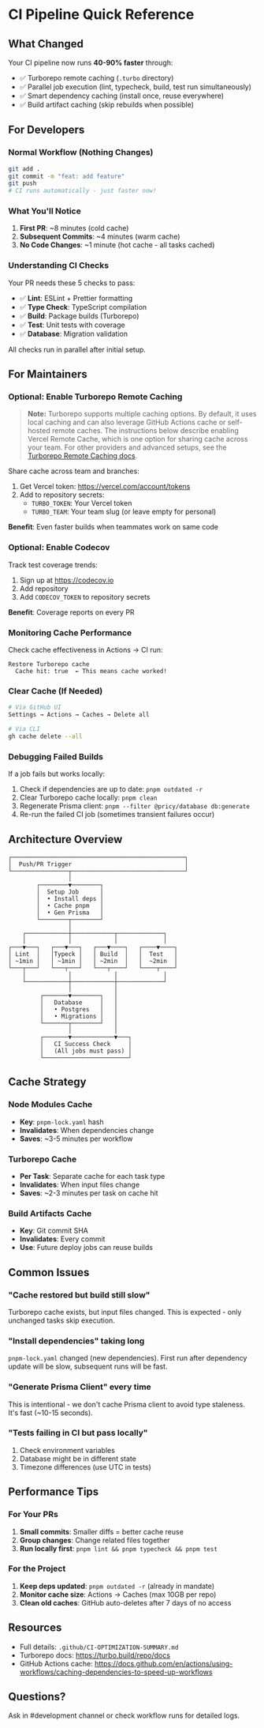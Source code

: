 # CI Pipeline Quick Reference

## What Changed

Your CI pipeline now runs **40-90% faster** through:

- ✅ Turborepo remote caching (`.turbo` directory)
- ✅ Parallel job execution (lint, typecheck, build, test run simultaneously)
- ✅ Smart dependency caching (install once, reuse everywhere)
- ✅ Build artifact caching (skip rebuilds when possible)

## For Developers

### Normal Workflow (Nothing Changes)

```bash
git add .
git commit -m "feat: add feature"
git push
# CI runs automatically - just faster now!
```

### What You'll Notice

1. **First PR**: ~8 minutes (cold cache)
2. **Subsequent Commits**: ~4 minutes (warm cache)
3. **No Code Changes**: ~1 minute (hot cache - all tasks cached)

### Understanding CI Checks

Your PR needs these 5 checks to pass:

- ✅ **Lint**: ESLint + Prettier formatting
- ✅ **Type Check**: TypeScript compilation
- ✅ **Build**: Package builds (Turborepo)
- ✅ **Test**: Unit tests with coverage
- ✅ **Database**: Migration validation

All checks run in parallel after initial setup.

## For Maintainers

### Optional: Enable Turborepo Remote Caching

> **Note:** Turborepo supports multiple caching options. By default, it uses local caching and can also leverage GitHub Actions cache or self-hosted remote caches. The instructions below describe enabling Vercel Remote Cache, which is one option for sharing cache across your team. For other providers and advanced setups, see the [Turborepo Remote Caching docs](https://turbo.build/repo/docs/core-concepts/remote-caching).

Share cache across team and branches:

1. Get Vercel token: https://vercel.com/account/tokens
2. Add to repository secrets:
   - `TURBO_TOKEN`: Your Vercel token
   - `TURBO_TEAM`: Your team slug (or leave empty for personal)

**Benefit**: Even faster builds when teammates work on same code

### Optional: Enable Codecov

Track test coverage trends:

1. Sign up at https://codecov.io
2. Add repository
3. Add `CODECOV_TOKEN` to repository secrets

**Benefit**: Coverage reports on every PR

### Monitoring Cache Performance

Check cache effectiveness in Actions → CI run:

```
Restore Turborepo cache
  Cache hit: true  ← This means cache worked!
```

### Clear Cache (If Needed)

```bash
# Via GitHub UI
Settings → Actions → Caches → Delete all

# Via CLI
gh cache delete --all
```

### Debugging Failed Builds

If a job fails but works locally:

1. Check if dependencies are up to date: `pnpm outdated -r`
2. Clear Turborepo cache locally: `pnpm clean`
3. Regenerate Prisma client: `pnpm --filter @pricy/database db:generate`
4. Re-run the failed CI job (sometimes transient failures occur)

## Architecture Overview

```
┌─────────────────────────────────────────────────┐
│  Push/PR Trigger                                │
└────────────────┬────────────────────────────────┘
                 │
        ┌────────▼────────┐
        │  Setup Job      │
        │  • Install deps │
        │  • Cache pnpm   │
        │  • Gen Prisma   │
        └────────┬────────┘
                 │
    ┌────────────┼────────────┬─────────────┐
    │            │            │             │
┌───▼───┐   ┌───▼───┐   ┌───▼────┐   ┌────▼────┐
│ Lint  │   │Typeck │   │ Build  │   │  Test   │
│ ~1min │   │ ~1min │   │ ~2min  │   │  ~2min  │
└───┬───┘   └───┬───┘   └───┬────┘   └────┬────┘
    │            │            │             │
    └────────────┼────────────┼─────────────┘
                 │            │
         ┌───────▼────────┐   │
         │   Database     │   │
         │   • Postgres   │   │
         │   • Migrations │   │
         └───────┬────────┘   │
                 │            │
         ┌───────▼────────────▼───┐
         │   CI Success Check     │
         │   (All jobs must pass) │
         └────────────────────────┘
```

## Cache Strategy

### Node Modules Cache

- **Key**: `pnpm-lock.yaml` hash
- **Invalidates**: When dependencies change
- **Saves**: ~3-5 minutes per workflow

### Turborepo Cache

- **Per Task**: Separate cache for each task type
- **Invalidates**: When input files change
- **Saves**: ~2-3 minutes per task on cache hit

### Build Artifacts Cache

- **Key**: Git commit SHA
- **Invalidates**: Every commit
- **Use**: Future deploy jobs can reuse builds

## Common Issues

### "Cache restored but build still slow"

Turborepo cache exists, but input files changed. This is expected - only unchanged tasks skip execution.

### "Install dependencies" taking long

`pnpm-lock.yaml` changed (new dependencies). First run after dependency update will be slow, subsequent runs will be fast.

### "Generate Prisma Client" every time

This is intentional - we don't cache Prisma client to avoid type staleness. It's fast (~10-15 seconds).

### "Tests failing in CI but pass locally"

1. Check environment variables
2. Database might be in different state
3. Timezone differences (use UTC in tests)

## Performance Tips

### For Your PRs

1. **Small commits**: Smaller diffs = better cache reuse
2. **Group changes**: Change related files together
3. **Run locally first**: `pnpm lint && pnpm typecheck && pnpm test`

### For the Project

1. **Keep deps updated**: `pnpm outdated -r` (already in mandate)
2. **Monitor cache size**: Actions → Caches (max 10GB per repo)
3. **Clean old caches**: GitHub auto-deletes after 7 days of no access

## Resources

- Full details: `.github/CI-OPTIMIZATION-SUMMARY.md`
- Turborepo docs: https://turbo.build/repo/docs
- GitHub Actions cache: https://docs.github.com/en/actions/using-workflows/caching-dependencies-to-speed-up-workflows

## Questions?

Ask in #development channel or check workflow runs for detailed logs.
